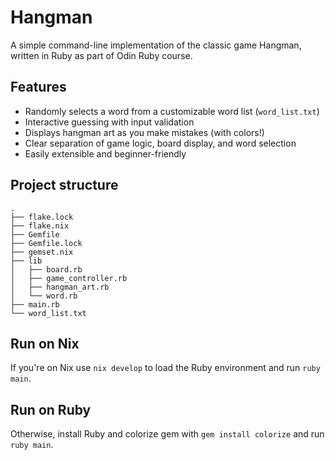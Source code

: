 # Hangman

A simple command-line implementation of the classic game Hangman, written in Ruby as part of Odin Ruby course.

## Features

* Randomly selects a word from a customizable word list (`word_list.txt`)
* Interactive guessing with input validation
* Displays hangman art as you make mistakes (with colors!)
* Clear separation of game logic, board display, and word selection
* Easily extensible and beginner-friendly

## Project structure

```
.
├── flake.lock
├── flake.nix
├── Gemfile
├── Gemfile.lock
├── gemset.nix
├── lib
│   ├── board.rb
│   ├── game_controller.rb
│   ├── hangman_art.rb
│   └── word.rb
├── main.rb
└── word_list.txt
```

## Run on Nix

If you're on Nix use `nix develop` to load the Ruby environment and run `ruby main`.

## Run on Ruby

Otherwise, install Ruby and colorize gem with `gem install colorize` and run `ruby main`.
